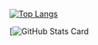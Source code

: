 [![Top Langs](https://github-readme-stats.vercel.app/api/top-langs/?username=mo-ri-regen&theme=vue-dark&show_icons=true&layout=compact)](https://github.com/mo-ri-regen/github-readme-stats)

[![GitHub Stats Card](https://github-readme-stats.vercel.app/api?username=MizuiMiduki)
